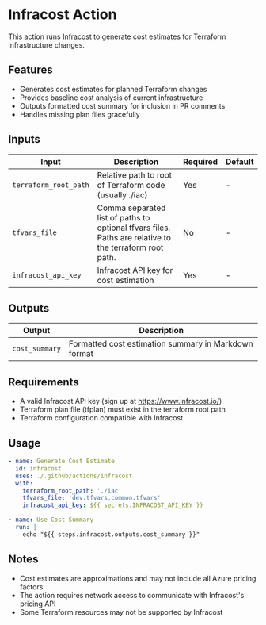 # Infracost Action

This action runs [Infracost](https://www.infracost.io/) to generate cost estimates for Terraform infrastructure changes.

## Features

- Generates cost estimates for planned Terraform changes
- Provides baseline cost analysis of current infrastructure
- Outputs formatted cost summary for inclusion in PR comments
- Handles missing plan files gracefully

## Inputs

| Input | Description | Required | Default |
|-------|-------------|----------|---------|
| `terraform_root_path` | Relative path to root of Terraform code (usually ./iac) | Yes | - |
| `tfvars_file` | Comma separated list of paths to optional tfvars files. Paths are relative to the terraform root path. | No | - |
| `infracost_api_key` | Infracost API key for cost estimation | Yes | - |

## Outputs

| Output | Description |
|--------|-------------|
| `cost_summary` | Formatted cost estimation summary in Markdown format |

## Requirements

- A valid Infracost API key (sign up at https://www.infracost.io/)
- Terraform plan file (tfplan) must exist in the terraform root path
- Terraform configuration compatible with Infracost

## Usage

```yaml
- name: Generate Cost Estimate
  id: infracost
  uses: ./.github/actions/infracost
  with:
    terraform_root_path: './iac'
    tfvars_file: 'dev.tfvars,common.tfvars'
    infracost_api_key: ${{ secrets.INFRACOST_API_KEY }}

- name: Use Cost Summary
  run: |
    echo "${{ steps.infracost.outputs.cost_summary }}"
```

## Notes

- Cost estimates are approximations and may not include all Azure pricing factors
- The action requires network access to communicate with Infracost's pricing API
- Some Terraform resources may not be supported by Infracost